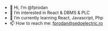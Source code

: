 - 👋 Hi, I’m @fprodan
- 👀 I’m interested in React & DBMS & PLC
- 🌱 I’m currently learning React, Javascript, Php
- 📫 How to reach me: fprodan@sedoelectric.ro

<!---
fprodan/fprodan is a ✨ special ✨ repository because its `README.md` (this file) appears on your GitHub profile.
You can click the Preview link to take a look at your changes.
--->
